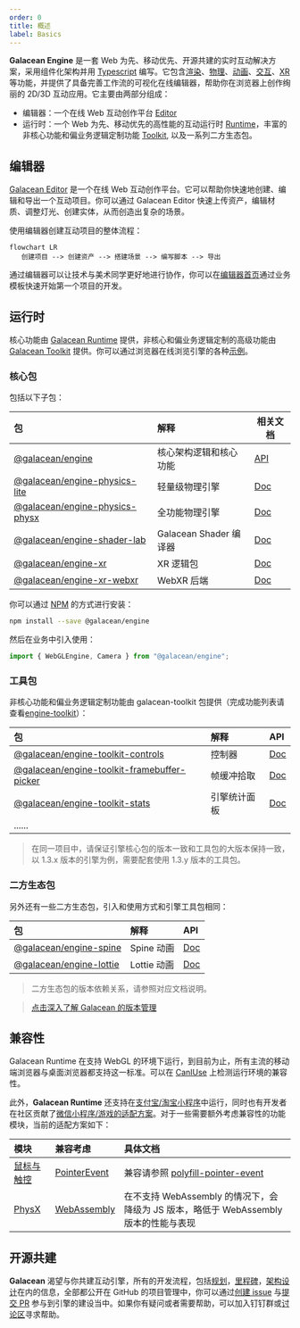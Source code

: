```yaml
---
order: 0
title: 概述
label: Basics
---
```


**Galacean Engine** 是一套 Web 为先、移动优先、开源共建的实时互动解决方案，采用组件化架构并用 [Typescript](https://www.typescriptlang.org/) 编写。它包含[渲染](/docs/graphics/renderer/renderer)、[物理](/docs/physics/overall)、[动画](/docs/animation/overview)、[交互](/docs/input/input)、[XR](/docs/xr/overall)等功能，并提供了具备完善工作流的可视化在线编辑器，帮助你在浏览器上创作绚丽的 2D/3D 互动应用。它主要由两部分组成：

- 编辑器：一个在线 Web 互动创作平台 [Editor](https://galacean.antgroup.com/editor)
- 运行时：一个 Web 为先、移动优先的高性能的互动运行时 [Runtime](https://github.com/galacean/runtime)，丰富的非核心功能和偏业务逻辑定制功能 [Toolkit](https://github.com/galacean/runtime-toolkit), 以及一系列二方生态包。

## 编辑器

[Galacean Editor](https://galacean.antgroup.com/editor/projects) 是一个在线 Web 互动创作平台。它可以帮助你快速地创建、编辑和导出一个互动项目。你可以通过 Galacean Editor 快速上传资产，编辑材质、调整灯光、创建实体，从而创造出复杂的场景。

使用编辑器创建互动项目的整体流程：

```mermaid
flowchart LR
   创建项目 --> 创建资产 --> 搭建场景 --> 编写脚本 --> 导出
```

通过编辑器可以让技术与美术同学更好地进行协作，你可以在[编辑器首页](https://galacean.antgroup.com/editor)通过业务模板快速开始第一个项目的开发。

## 运行时

核心功能由 [Galacean Runtime](https://www.npmjs.com/package/@galacean/runtime) 提供，非核心和偏业务逻辑定制的高级功能由 [Galacean Toolkit](https://github.com/galacean/runtime-toolkit) 提供。你可以通过浏览器在线浏览引擎的各种[示例](/examples/latest/background)。

### 核心包

包括以下子包：

| 包 | 解释 | 相关文档 |
| :-- | :-- | --- |
| [@galacean/engine](https://www.npmjs.com/package/@galacean/engine) | 核心架构逻辑和核心功能 | [API](/apis/galacean) |
| [@galacean/engine-physics-lite](https://www.npmjs.com/package/@galacean/engine-physics-lite) | 轻量级物理引擎 | [Doc](/docs/physics/overall) |
| [@galacean/engine-physics-physx](https://www.npmjs.com/package/@galacean/engine-physics-physx) | 全功能物理引擎 | [Doc](/docs/physics/overall) |
| [@galacean/engine-shader-lab](https://www.npmjs.com/package/@galacean/engine-shader-lab) | Galacean Shader 编译器 | [Doc](/docs/graphics/shader/lab) |
| [@galacean/engine-xr](https://www.npmjs.com/package/@galacean/engine-xr) | XR 逻辑包 | [Doc](/docs/xr/overall) |
| [@galacean/engine-xr-webxr](https://www.npmjs.com/package/@galacean/engine-xr-webxr) | WebXR 后端 | [Doc](/docs/xr/overall) |

你可以通过 [NPM](https://docs.npmjs.com/) 的方式进行安装：

```bash
npm install --save @galacean/engine
```

然后在业务中引入使用：

```typescript
import { WebGLEngine, Camera } from "@galacean/engine";
```

### 工具包

非核心功能和偏业务逻辑定制功能由 galacean-toolkit 包提供（完成功能列表请查看[engine-toolkit](https://github.com/galacean/engine-toolkit/tree/main)）：

| 包 | 解释 | API |
| :-- | :-- | :-- |
| [@galacean/engine-toolkit-controls](https://www.npmjs.com/package/@galacean/engine-toolkit-controls) | 控制器 | [Doc](/docs/graphics/camera/control/) |
| [@galacean/engine-toolkit-framebuffer-picker](https://www.npmjs.com/package/@galacean/engine-toolkit-framebuffer-picker) | 帧缓冲拾取 | [Doc](/docs/input/framebuffer-picker/) |
| [@galacean/engine-toolkit-stats](https://www.npmjs.com/package/@galacean/engine-toolkit-stats) | 引擎统计面板 | [Doc](/docs/performance/stats/) |
| ...... |  |  |

> 在同一项目中，请保证引擎核心包的版本一致和工具包的大版本保持一致，以 1.3.x 版本的引擎为例，需要配套使用 1.3.y 版本的工具包。

### 二方生态包

另外还有一些二方生态包，引入和使用方式和引擎工具包相同：

| 包 | 解释 | API |
| :-- | :-- | :-- |
| [@galacean/engine-spine](https://www.npmjs.com/package/@galacean/engine-spine) | Spine 动画 | [Doc](/docs/graphics/2D/spine/overview/) |
| [@galacean/engine-lottie](https://www.npmjs.com/package/@galacean/engine-lottie) | Lottie 动画 | [Doc](/docs/graphics/2D/lottie/) |

> 二方生态包的版本依赖关系，请参照对应文档说明。

> [点击深入了解 Galacean 的版本管理](/docs/basics/version/)

## 兼容性

Galacean Runtime 在支持 WebGL 的环境下运行，到目前为止，所有主流的移动端浏览器与桌面浏览器都支持这一标准。可以在 [CanIUse](https://caniuse.com/?search=webgl) 上检测运行环境的兼容性。

此外，**Galacean Runtime** 还支持在[支付宝/淘宝小程序](/docs/assets/build)中运行，同时也有开发者在社区贡献了[微信小程序/游戏的适配方案](https://github.com/deepkolos/platformize)。对于一些需要额外考虑兼容性的功能模块，当前的适配方案如下：

| 模块 | 兼容考虑 | 具体文档 |
| :-- | :-- | :-- |
| [鼠标与触控](/docs/input) | [PointerEvent](https://caniuse.com/?search=PointerEvent) | 兼容请参照 [polyfill-pointer-event](https://github.com/galacean/polyfill-pointer-event) |
| [PhysX](/docs/physics/overall) | [WebAssembly](https://caniuse.com/?search=wasm) | 在不支持 WebAssembly 的情况下，会降级为 JS 版本，略低于 WebAssembly 版本的性能与表现 |

## 开源共建

**Galacean** 渴望与你共建互动引擎，所有的开发流程，包括[规划](https://github.com/galacean/engine/projects?query=is%3Aopen)，[里程碑](https://github.com/galacean/engine/milestones)，[架构设计](https://github.com/galacean/engine/wiki/Physical-system-design)在内的信息，全部都公开在 GitHub 的项目管理中，你可以通过[创建 issue](https://docs.github.com/zh/issues/tracking-your-work-with-issues/creating-an-issue) 与[提交 PR](https://docs.github.com/zh/pull-requests/collaborating-with-pull-requests/proposing-changes-to-your-work-with-pull-requests/creating-a-pull-request-from-a-fork) 参与到引擎的建设当中。如果你有疑问或者需要帮助，可以加入钉钉群或[讨论区](https://github.com/orgs/galacean/discussions)寻求帮助。
